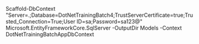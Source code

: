 Scaffold-DbContext "Server=.;Database=DotNetTrainingBatch4;TrustServerCertificate=true;Trusted_Connection=True;User ID=sa;Password=sa123@" Microsoft.EntityFrameworkCore.SqlServer -OutputDir Models -Context DotNetTrainingBatchAppDbContext